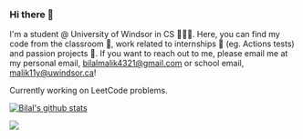 ### Hi there 👋

I'm a student @ University of Windsor in CS 👨🏽‍🎓. Here, you can find my code from the classroom 📝, work related to internships 🏢 (eg. Actions tests) and passion projects 🤯.
If you want to reach out to me, please email me at my personal email, bilalmalik4321@gmail.com or school email, malik11y@uwindsor.ca!

Currently working on LeetCode problems.

[![Bilal's github stats](https://github-readme-stats.vercel.app/api?username=bilalmalik4321)](https://github.com/anuraghazra/github-readme-stats)

![](https://komarev.com/ghpvc/?username=bilalmalik4321&color=brightgreen)
